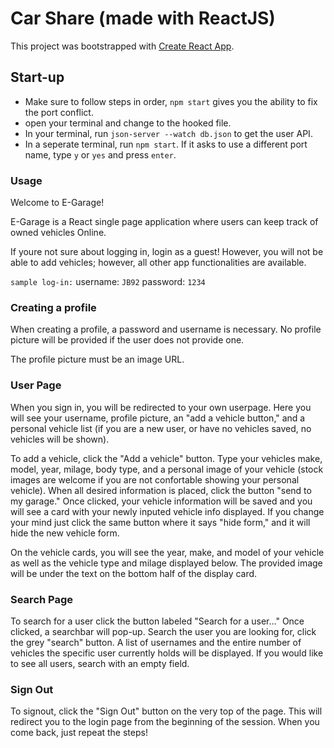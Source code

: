 # Car Share (made with ReactJS)

This project was bootstrapped with [Create React App](https://github.com/facebook/create-react-app).

## Start-up

- Make sure to follow steps in order, `npm start` gives you the ability to fix the port conflict. 
- open your terminal and change to the hooked file.
- In your terminal, run `json-server --watch db.json` to get the user API.
- In a seperate terminal, run `npm start`. If it asks to use a different port name, type `y` or `yes` and press `enter`.

### Usage

Welcome to E-Garage!

E-Garage is a React single page application where users can keep track of owned vehicles Online. 

If youre not sure about logging in, login as a guest! However, you will not be able to add vehicles; however, all other app functionalities are available.

`sample log-in:`
username: `JB92`
password: `1234`

### Creating a profile

When creating a profile, a password and username is necessary. No profile picture will be provided if the user does not provide one. 

The profile picture must be an image URL.

### User Page

When you sign in, you will be redirected to your own userpage. Here you will see your username, profile picture, an "add a vehicle button," and a personal vehicle list (if you are a new user, or have no vehicles saved, no vehicles will be shown).

To add a vehicle, click the "Add a vehicle" button. Type your vehicles make, model, year, milage, body type, and a personal image of your vehicle (stock images are welcome if you are not confortable showing your personal vehicle). When all desired information is placed, click the button "send to my garage." Once clicked, your vehicle information will be saved and you will see a card with your newly inputed vehicle info displayed. If you change your mind just click the same button where it says "hide form," and it will hide the new vehicle form. 

On the vehicle cards, you will see the year, make, and model of your vehicle as well as the vehicle type and milage displayed below. The provided image will be under the text on the bottom half of the display card.

### Search Page

To search for a user click the button labeled "Search for a user..." Once clicked, a searchbar will pop-up. Search the user you are looking for, click the grey "search" button. A list of usernames and the entire number of vehicles the specific user currently holds will be displayed. If you would like to see all users, search with an empty field. 

### Sign Out

To signout, click the "Sign Out" button on the very top of the page. This will redirect you to the login page from the beginning of the session. When you come back, just repeat the steps!